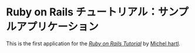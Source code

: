 # Ruby on Rails チュートリアル：サンプルアプリケーション

This is the first application for the
[*Ruby on Rails Tutorial*](http://raistutorial.jp/)
by [Michel hartl](http://michaelhartl.com/).
